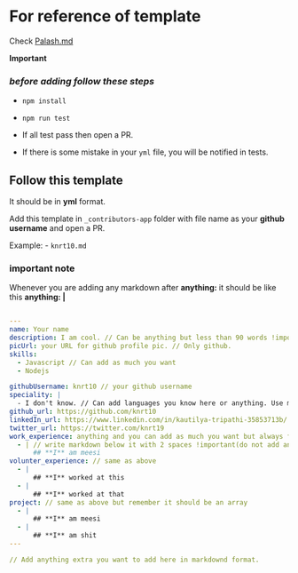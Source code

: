 # For reference of template

Check [Palash.md](https://raw.githubusercontent.com/p-society/p-society.github.io/master/_contributors-app/palash25.md)

**Important**

### *before adding follow these steps*

- `npm install`

- `npm run test`

- If all test pass then open a PR.

- If there is some mistake in your `yml` file, you will be notified in tests.

## Follow this template

It should be in **yml** format.

Add this template in `_contributors-app` folder with file name as your **github username** and open a PR.

Example: - `knrt10.md`

### important note

Whenever you are adding any markdown after **anything:** it should be like this **anything: |**

```yml

---
name: Your name
description: I am cool. // Can be anything but less than 90 words !important.
picUrl: your URL for github profile pic. // Only github.
skills:
  - Javascript // Can add as much you want
  - Nodejs

githubUsername: knrt10 // your github username
speciality: |
  - I don't know. // Can add languages you know here or anything. Use markdown
github_url: https://github.com/knrt10
linkedIn_url: https://www.linkedin.com/in/kautilya-tripathi-35853713b/
twitter_url: https://twitter.com/knrt19
work_experience: anything and you can add as much you want but always follow markdown here
  - | // write markdown below it with 2 spaces !important(do not add any imageUrl here)
      ## **I** am meesi
volunter_experience: // same as above
  - |
      ## **I** worked at this
  - |
      ## **I** worked at that            
project: // same as above but remember it should be an array
  - |
      ## **I** am meesi
  - |
      ## **I** am shit
---

// Add anything extra you want to add here in markdownd format.

```
